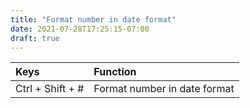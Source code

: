 ```yaml
---
title: "Format number in date format"
date: 2021-07-28T17:25:15-07:00
draft: true
---
```


| Keys                       | Function                                               |
|:---------------------------|:-------------------------------------------------------|
| Ctrl + Shift + #           | Format number in date format                           | 
